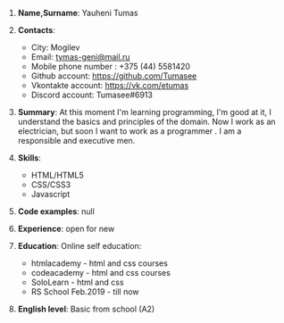 
1. **Name,Surname**: Yauheni Tumas

2. **Contacts**:

    + City: Mogilev
    + Email: tymas-geni@mail.ru
    + Mobile phone number : +375 (44) 5581420
    + Github account: https://github.com/Tumasee
    + Vkontakte account: https://vk.com/etumas
    + Discord account: Tumasee#6913

3. **Summary**: At this moment I'm learning programming, I'm good at it,
   I understand the basics and principles of the domain. Now I work as an electrician,
   but soon I want to work as a programmer . I am a responsible and executive men.

4. **Skills**:

    + HTML/HTML5
    + CSS/CSS3
    + Javascript



5. **Code examples**: null

6. **Experience**: open for new

7. **Education**: Online self education:

    + htmlacademy - html and css courses
    + codeacademy - html and css courses
    + SoloLearn - html and css
    + RS School Feb.2019 - till now

8. **English level**: Basic from school (A2)